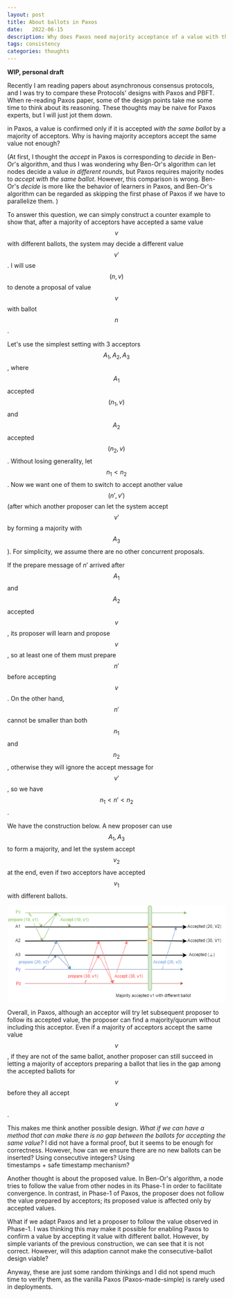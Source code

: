 ```yaml
---
layout: post
title: About ballots in Paxos
date:   2022-06-15
description: Why does Paxos need majority acceptance of a value with the same ballot?
tags: consistency
categories: thoughts
---
```


**WIP, personal draft**

Recently I am reading papers about asynchronous consensus protocols, and I was 
try to compare these Protocols' designs with Paxos and PBFT. When re-reading Paxos
paper, some of the design points take me some time to think about its reasoning. 
These thoughts may be naive for Paxos experts, but I will just jot them down. 

in Paxos, a value is confirmed only if it is accepted *with the same ballot* by a majority
of acceptors. Why is having majority acceptors accept the same value not enough?

(At first, I thought the *accept* in Paxos is corresponding to *decide* in Ben-Or's algorithm, and thus
I was wondering why Ben-Or's algorithm can let nodes decide a value *in different rounds*, 
but Paxos requires majority nodes to *accept with the same ballot*. However, this 
comparison is wrong. Ben-Or's *decide* is more like the behavior of learners in 
Paxos, and Ben-Or's algorithm can be regarded as skipping the first phase of Paxos if 
we have to parallelize them.
)

To answer this question, we can simply construct a counter example to show that, after a majority
of acceptors have accepted a same value $$v$$ with different ballots, the system may decide 
a different value $$v'$$. I will use $$(n, v)$$ to denote a proposal of value $$v$$ with ballot $$n$$.

Let's use the simplest setting with 3 acceptors $$A_1, A_2, A_3$$, where $$A_1$$ accepted $$(n_1, v)$$
and $$A_2$$ accepted $$(n_2, v)$$. Without losing generality, let $$n_1 < n_2$$. Now we want one of 
them to switch to accept another value $$(n', v')$$ (after which another proposer can let the system accept
$$v'$$ by forming a majority with $$A_3$$). For simplicity, we assume there are no other concurrent 
proposals. 

If the prepare message of $n'$ arrived after $$A_1$$ and $$A_2$$ accepted $$v$$, its proposer will learn
and propose $$v$$, so at least one of them must prepare $$n'$$ before accepting $$v$$. On the other hand,
$$n'$$ cannot be smaller than both $$n_1$$ and $$n_2$$, otherwise they will ignore the accept message for 
$$v'$$, so we have $$n_1 < n' < n_2$$. 

We have the construction below. A new proposer can use $$A_1, A_3$$ to form a majority, and let the system 
accept $$v_2$$ at the end, even if two acceptors have accepted $$v_1$$ with different ballots. 

![Paxos-Ballot](/assets/figures/paxos-ballot.png)

Overall, in Paxos, although an acceptor will try let subsequent proposer to follow
its accepted value, the proposer can find a majority/quorum without including this acceptor.
Even if a majority of acceptors accept the same value $$v$$, if they are not of the same ballot, another 
proposer can still succeed in letting a majority of acceptors preparing a ballot that lies 
in the gap among the accepted ballots for $$v$$ before they all accept $$v$$. 

This makes me think another possible design. *What if we can have a method 
that can make there is no gap between the ballots for accepting the same value?* I did
not have a formal proof, but it seems to be enough for correctness. However, how can 
we ensure there are no new ballots can be inserted? Using consecutive integers? Using  
timestamps + safe timestamp mechanism? 

Another thought is about the proposed value. In Ben-Or's algorithm, a node tries to follow the value from other nodes in its Phase-1
in order to facilitate convergence. In contrast, in Phase-1 of Paxos, the
proposer does not follow the value prepared by acceptors; its proposed 
value is affected only by accepted values. 

What if we adapt Paxos and let a proposer to follow the value observed in Phase-1. I was 
thinking this may make it possible for enabling Paxos to confirm a value by accepting it value with different ballot.
However, by simple variants of the previous construction, we can see that it is not correct. However, will this 
adaption cannot make the consecutive-ballot design viable?

Anyway, these are just some random thinkings and I did not spend much time to verify them, as 
the vanilla Paxos (Paxos-made-simple) is rarely used in deployments. 
